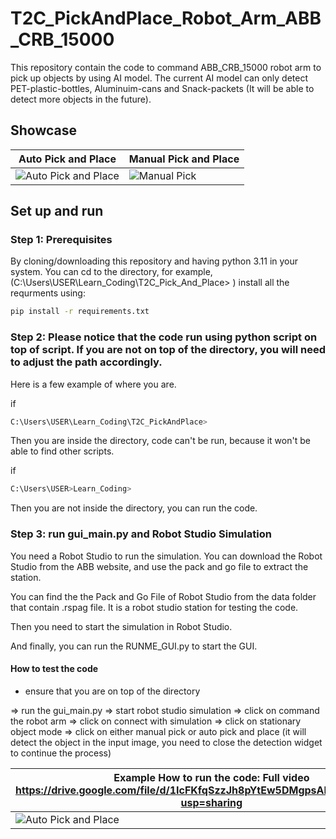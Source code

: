 # T2C_PickAndPlace_Robot_Arm_ABB_CRB_15000

This repository contain the code to command ABB_CRB_15000 robot arm to pick up objects by using AI model. The current AI model can only detect PET-plastic-bottles, Aluminuim-cans and Snack-packets (It will be able to detect more objects in the future). 
## Showcase

| Auto Pick and Place | Manual Pick and Place |
|---------------------|-----------------------|
| ![Auto Pick and Place](Data/gif/AutoPickAndPlace.gif) | ![Manual Pick](path/to/manual_pick.gif) |


## Set up and run

### Step 1: Prerequisites

By cloning/downloading this repository and having python 3.11 in your system. You can cd to the directory, for example,  (C:\Users\USER\Learn_Coding\T2C_Pick_And_Place> ) install all the requrments using: 
```bash
pip install -r requirements.txt
```

### Step 2: Please notice that the code run using python script on top of script. If you are not on top of the directory, you will need to adjust the path accordingly.

Here is a few example of where you are. 

if 
```bash
C:\Users\USER\Learn_Coding\T2C_PickAndPlace>
```
Then you are inside the directory, code can't be run, because it won't be able to find other scripts. 

if 
```bash
C:\Users\USER>Learn_Coding>
```
Then you are not inside the directory, you can run the code.

### Step 3: run gui_main.py and Robot Studio Simulation

You need a Robot Studio to run the simulation. You can download the Robot Studio from the ABB website, and use the pack and go file to extract the station.

You can find the the Pack and Go File of Robot Studio from the data folder that contain .rspag file. It is a robot studio station for testing the code.

Then you need to start the simulation in Robot Studio.

And finally, you can run the RUNME_GUI.py to start the GUI. 

#### How to test the code

* ensure that you are on top of the directory

=> run the gui_main.py 
=> start robot studio simulation 
=> click on command the robot arm 
=> click on connect with simulation 
=> click on stationary object mode 
=> click on either manual pick or auto pick and place (it will detect the object in the input image, you need to close the detection widget to continue the process)

| Example How to run the code: Full video https://drive.google.com/file/d/1IcFKfqSzzJh8pYtEw5DMgpsANgZfK4kQ/view?usp=sharing  |
|---------------------|
| ![Auto Pick and Place](Data/gif/how2run.gif) |

